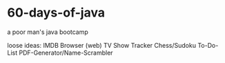 60-days-of-java
===============

a poor man's java bootcamp

loose ideas:
IMDB Browser
(web) TV Show Tracker
Chess/Sudoku
To-Do-List
PDF-Generator/Name-Scrambler
